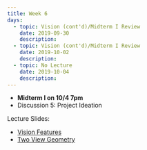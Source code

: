 ```yaml
---
title: Week 6
days:
  - topic: Vision (cont'd)/Midterm I Review
    date: 2019-09-30
    description: 
  - topic: Vision (cont'd)/Midterm I Review
    date: 2019-10-02
    description: 
  - topic: No Lecture
    date: 2019-10-04
    description: 
---
```


- **Midterm I on 10/4 7pm**
- Discussion 5: Project Ideation

Lecture Slides:
- [Vision Features](../assets/lectures/refs/Vision_Features_MaSKS_Chap3.pdf)
- [Two View Geometry](../assets/lectures/refs/TwoViewGeom_MaSKS_Chap4.pdf)

